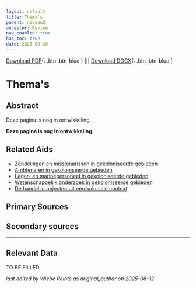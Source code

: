 ```yaml
---
layout: default
title: Thema's
parent: niveau2
ancestor: Review
nav_enabled: true
has_toc: true
date: 2025-09-20
--- 
```



[Download PDF](https://raw.githubusercontent.com/colonial-heritage/research-guides-dev/refs/heads/main/EXPORTS/review/PDF/niveau2/Dutch/Themes.pdf){: .btn .btn-blue } |||    [Download DOCX](https://raw.githubusercontent.com/colonial-heritage/research-guides-dev/refs/heads/main/EXPORTS/review/DOCX/niveau2/Dutch/Themes.docx){: .btn .btn-blue }


# Thema's


## Abstract

Deze pagina is nog in ontwikkeling.

**Deze pagina is nog in ontwikkeling.**


## Related Aids

 - [Zendelingen en missionarissen in gekoloniseerde gebieden](published/niveau2/Dutch/ChristianMission_20240326.yml)  
 - [Ambtenaren in gekoloniseerde gebieden](published/niveau2/Dutch/CivilServants_20240320.yml)  
 - [Leger- en marinepersoneel in gekoloniseerde gebieden](published/niveau2/Dutch/MilitaryAndNavy_20240326.yml)  
 - [Wetenschappelijk onderzoek in gekoloniseerde gebieden](published/niveau2/Dutch/Science_20240814.yml)  
 - [De handel in objecten uit een koloniale context](published/niveau2/Dutch/Trade_20240326.yml)  

## Primary Sources

## Secondary sources



---
## Relevant Data 
TO BE FILLED

_last edited by Wiebe Reints as original_author on 2025-06-12_
        